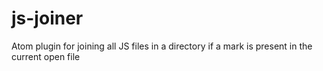 # js-joiner
Atom plugin for joining all JS files in a directory if a mark is present in the current open file
